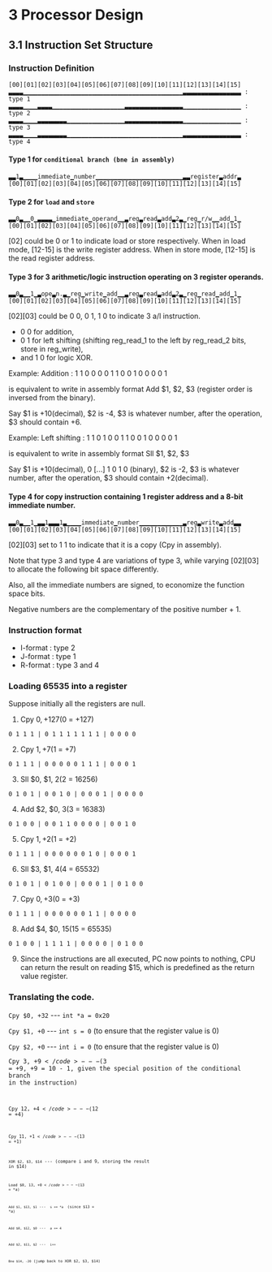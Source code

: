 # 3 Processor Design
## 3.1 Instruction Set Structure
### Instruction Definition
```
[00][01][02][03][04][05][06][07][08][09][10][11][12][13][14][15]
▃▃▃▃▁▁▁▁▁▁▁▁▁▁▁▁▁▁▁▁▁▁▁▁▁▁▁▁▁▁▁▁▁▁▁▁▁▁▁▁▁▁▁▁▁▁▁▁▃▃▃▃▃▃▃▃▃▃▃▃▃▃▃▃ : type 1
▃▃▃▃▁▁▁▁▃▃▃▃▁▁▁▁▁▁▁▁▁▁▁▁▁▁▁▁▁▁▁▁▃▃▃▃▃▃▃▃▃▃▃▃▃▃▃▃▁▁▁▁▁▁▁▁▁▁▁▁▁▁▁▁ : type 2
▃▃▃▃▁▁▁▁▃▃▃▃▃▃▃▃▁▁▁▁▁▁▁▁▁▁▁▁▁▁▁▁▃▃▃▃▃▃▃▃▃▃▃▃▃▃▃▃▁▁▁▁▁▁▁▁▁▁▁▁▁▁▁▁ : type 3
▃▃▃▃▁▁▁▁▃▃▃▃▃▃▃▃▁▁▁▁▁▁▁▁▁▁▁▁▁▁▁▁▁▁▁▁▁▁▁▁▁▁▁▁▁▁▁▁▃▃▃▃▃▃▃▃▃▃▃▃▃▃▃▃ : type 4
```
#### Type 1 for <code>conditional branch (bne in assembly)</code>
```
▃▃1▃▁▁▁▁immediate▁number▁▁▁▁▁▁▁▁▁▁▁▁▁▁▁▁▁▁▁▁▁▁▁▁▃▃register▃addr▃
[00][01][02][03][04][05][06][07][08][09][10][11][12][13][14][15]
```
#### Type 2 for <code>load</code> and <code>store</code>
```
▃▃0▃▁▁0▁▃▃▃▃▁immediate▁operand▁▁▃reg▃read▃add▃2▃▁reg▁r/w▁▁add▁1▁
[00][01][02][03][04][05][06][07][08][09][10][11][12][13][14][15]
```
[02] could be 0 or 1 to indicate load or store respectively.
When in load mode, [12-15] is the write register address.
When in store mode, [12-15] is the read register address.

#### Type 3 for 3 arithmetic/logic instruction operating on 3 register operands.
```
▃▃0▃▁▁1▁▃ope▃n.▃▁reg▁write▁add▁▁▃reg▃read▃add▃2▃▁reg▁read▁add▁1▁
[00][01][02][03][04][05][06][07][08][09][10][11][12][13][14][15]
```
[02][03] could be 0 0, 0 1, 1 0 to indicate 3 a/l instruction.
+ 0 0 for addition, 
+ 0 1 for left shifting (shifting reg_read_1 to the left by reg_read_2 bits, store in reg_write), 
+ and 1 0 for logic XOR.

Example: Addition : 1 1 0 0 0 0 1 1 0 0 1 0 0 0 0 1 

is equivalent to write in assembly format Add $1, $2, $3 (register order is inversed from the binary).

Say $1 is +10(decimal), $2 is -4, $3 is whatever number, after the operation, $3 should contain +6.

Example: Left shifting : 1 1 0 1 0 0 1 1 0 0 1 0 0 0 0 1 

is equivalent to write in assembly format Sll $1, $2, $3

Say $1 is +10(decimal), 0 [...] 1 0 1 0 (binary), $2 is -2, $3 is whatever number, after the operation, $3 should contain +2(decimal).

#### Type 4 for copy instruction containing 1 register address and a 8-bit immediate number.
```
▃▃0▃▁▁1▁▃▃1▃▃▃1▃▁▁▁▁immediate▁number▁▁▁▁▁▁▁▁▁▁▁▁▃reg▃write▃add▃▃
[00][01][02][03][04][05][06][07][08][09][10][11][12][13][14][15]
```
[02][03] set to 1 1 to indicate that it is a copy (Cpy in assembly).

Note that type 3 and type 4 are variations of type 3, while varying [02][03] to allocate the following bit space differently.

Also, all the immediate numbers are signed, to economize the function space bits.

Negative numbers are the complementary of the positive number + 1.

### Instruction format

+ I-format : type 2
+ J-format : type 1
+ R-format : type 3 and 4

### Loading 65535 into a register

Suppose initially all the registers are null.

1. Cpy $0, +127 ($0 = +127)

<code>0 1 1 1 | 0 1 1 1 1 1 1 1 | 0 0 0 0</code>

2. Cpy $1, +7  ($1 = +7)

<code>0 1 1 1 | 0 0 0 0 0 1 1 1 | 0 0 0 1</code>

3. Sll $0, $1, $2 ($2 = 16256)

<code>0 1 0 1 | 0 0 1 0 | 0 0 0 1 | 0 0 0 0</code>

4. Add $2, $0, $3 ($3 = 16383)

<code>0 1 0 0 | 0 0 1 1 0 0 0 0 | 0 0 1 0</code>

5. Cpy $1, +2 ($1 = +2)

<code>0 1 1 1 | 0 0 0 0 0 0 1 0 | 0 0 0 1</code>

6. Sll $3, $1, $4 ($4 = 65532)

<code>0 1 0 1 | 0 1 0 0 | 0 0 0 1 | 0 1 0 0</code>

7. Cpy $0, +3 ($0 = +3)

<code>0 1 1 1 | 0 0 0 0 0 0 1 1 | 0 0 0 0</code>

8. Add $4, $0, $15 ($15 = 65535)

<code>0 1 0 0 | 1 1 1 1 | 0 0 0 0 | 0 1 0 0</code>

9. Since the instructions are all executed, PC now points to nothing, CPU can return the result on reading $15, which is predefined as the return value register.

### Translating the code.

<code>Cpy $0, +32</code>  --- <code>int *a = 0x20</code> 

<code>Cpy $1, +0</code> --- <code>int s = 0</code> (to ensure that the register value is 0)

<code>Cpy $2, +0</code> --- <code>int i = 0</code> (to ensure that the register value is 0)

<code>Cpy $3, +9</code> --- ($3 = +9, +9 = 10 - 1, given the special position of the conditional branch in the instruction)

<code>Cpy $12, +4</code> --- ($12 = +4)

<code>Cpy $11, +1</code> --- ($13 = +1)

<code>XOR $2, $3, $14</code> --- (compare i and 9, storing the result in $14)

<code>Load $0, $13, +0</code> --- ($13 = *a)

<code>Add $1, $13, $1</code> --- <code> s += *a </code> (since $13 = *a)

<code>Add $0, $12, $0</code> --- <code> a += 4 </code>

<code>Add $2, $11, $2</code> --- <code> i++ </code>

<code>Bne $14, -20</code> (jump back to XOR $2, $3, $14)

